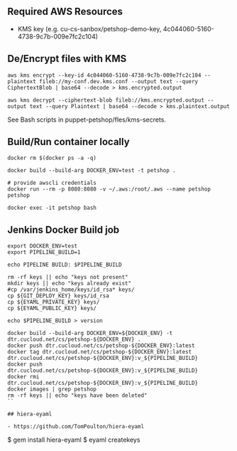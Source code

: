 
## Required AWS Resources

- KMS key (e.g. cu-cs-sanbox/petshop-demo-key, 4c044060-5160-4738-9c7b-009e7fc2c104)



## De/Encrypt files with KMS

```
aws kms encrypt --key-id 4c044060-5160-4738-9c7b-009e7fc2c104 --plaintext fileb://my-conf.dev.kms.conf --output text --query CiphertextBlob | base64 --decode > kms.encrypted.output

aws kms decrypt --ciphertext-blob fileb://kms.encrypted.output --output text --query Plaintext | base64 --decode > kms.plaintext.output
```

See Bash scripts in puppet-petshop/fles/kms-secrets.

## Build/Run container locally

```
docker rm $(docker ps -a -q)

docker build --build-arg DOCKER_ENV=test -t petshop .

# provide awscli credentials
docker run --rm -p 8080:8080 -v ~/.aws:/root/.aws --name petshop petshop

docker exec -it petshop bash
```

## Jenkins Docker Build job

```
export DOCKER_ENV=test
export PIPELINE_BUILD=1

echo PIPELINE BUILD: $PIPELINE_BUILD

rm -rf keys || echo "keys not present"
mkdir keys || echo "keys already exist"
#cp /var/jenkins_home/keys/id_rsa* keys/
cp ${GIT_DEPLOY_KEY} keys/id_rsa
cp ${EYAML_PRIVATE_KEY} keys/
cp ${EYAML_PUBLIC_KEY} keys/

echo $PIPELINE_BUILD > version

docker build --build-arg DOCKER_ENV=${DOCKER_ENV} -t dtr.cucloud.net/cs/petshop-${DOCKER_ENV} .
docker push dtr.cucloud.net/cs/petshop-${DOCKER_ENV}:latest
docker tag dtr.cucloud.net/cs/petshop-${DOCKER_ENV}:latest dtr.cucloud.net/cs/petshop-${DOCKER_ENV}:v_${PIPELINE_BUILD}
docker push dtr.cucloud.net/cs/petshop-${DOCKER_ENV}:v_${PIPELINE_BUILD}
docker rmi dtr.cucloud.net/cs/petshop-${DOCKER_ENV}:v_${PIPELINE_BUILD}
docker images | grep petshop
rm -rf keys || echo "keys have been deleted"
``

## hiera-eyaml

- https://github.com/TomPoulton/hiera-eyaml

```
$ gem install hiera-eyaml
$ eyaml createkeys
```